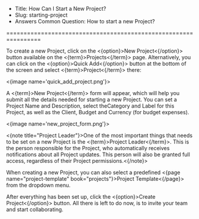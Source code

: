 * Title: How Can I Start a New Project?
* Slug: starting-project
* Answers Common Question: How to start a new Project?

================================================================

To create a new Project, click on the <{option}>New Project<{/option}> button available on the <{term}>Projects<{/term}> page. Alternatively, you can click on the <{option}>Quick Add<{/option}> button at the bottom of the screen and select <{term}>Project<{/term}> there:

<{image name='quick_add_project.png'}>

A <{term}>New Project<{/term}> form will appear, which will help you submit all the details needed for starting a new Project. You can set a Project Name and Description, select theCategory and Label for this Project, as well as the Client, Budget and Currency (for budget expenses).

<{image name='new_project_form.png'}>

<{note title="Project Leader"}>One of the most important things that needs to be set on a new Project is the <{term}>Project Leader<{/term}>. This is the person responsible for the Project, who automatically receives notifications about all Project updates. This person will also be granted full access, regardless of their Project permissions.<{/note}>

When creating a new Project, you can also select a predefined <{page name="project-template" book="projects"}>Project Template<{/page}> from the dropdown menu.

After everything has been set up, click the <{option}>Create Project<{/option}> button. All there is left to do now, is to invite your team and start collaborating.